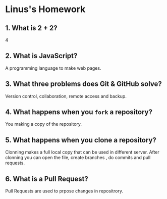 # Linus's Homework

## 1. What is 2 + 2?

4

## 2. What is JavaScript?

A programming language to make web pages.

## 3. What three problems does Git & GitHub solve?
Version control, collaboration, remote access and backup.

## 4. What happens when you `fork` a repository?

You making a copy of the repository.

## 5. What happens when you clone a repository?

Clonning makes a full local copy that can be used in different server. After clonning you can open the file, create branches , do commits and pull requests.

## 6. What is a Pull Request?

Pull Requests are used to prpose changes in repositrory.
